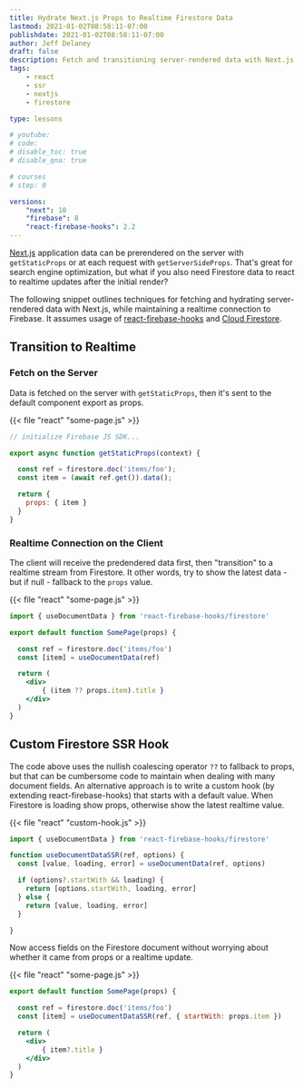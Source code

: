 ```yaml
---
title: Hydrate Next.js Props to Realtime Firestore Data
lastmod: 2021-01-02T08:58:11-07:00
publishdate: 2021-01-02T08:58:11-07:00
author: Jeff Delaney
draft: false
description: Fetch and transitioning server-rendered data with Next.js to realtime Firestore data. 
tags: 
    - react
    - ssr
    - nextjs
    - firestore

type: lessons

# youtube: 
# code: 
# disable_toc: true
# disable_qna: true

# courses
# step: 0

versions: 
    "next": 10
    "firebase": 8
    "react-firebase-hooks": 2.2
---
```


[Next.js](https://nextjs.org/docs/basic-features/data-fetching) application data can be prerendered on the server with `getStaticProps` or at each request with `getServerSideProps`. That's great for search engine optimization, but what if you also need Firestore data to react to realtime updates after the initial render? 

The following snippet outlines techniques for fetching and hydrating server-rendered data with Next.js, while maintaining a realtime connection to Firebase. It assumes usage of [react-firebase-hooks](https://github.com/CSFrequency/react-firebase-hooks) and [Cloud Firestore](/tags/firestore). 


## Transition to Realtime

### Fetch on the Server

Data is fetched on the server with `getStaticProps`, then it's sent to the default component export as props.  

{{< file "react" "some-page.js" >}}
```jsx
// initialize Firebase JS SDK...

export async function getStaticProps(context) {

  const ref = firestore.doc('items/foo');
  const item = (await ref.get()).data();

  return {
    props: { item }
  }
}
```

### Realtime Connection on the Client

The client will receive the predendered data first, then "transition" to a realtime stream from Firestore. It other words, try to show the latest data - but if null - fallback to the `props` value. 

{{< file "react" "some-page.js" >}}
```jsx
import { useDocumentData } from 'react-firebase-hooks/firestore'

export default function SomePage(props) {

  const ref = firestore.doc('items/foo')
  const [item] = useDocumentData(ref)

  return (
    <div>
        { (item ?? props.item).title }
    </div>
  )
}
```

## Custom Firestore SSR Hook

The code above uses the nullish coalescing operator `??` to fallback to props, but that can be cumbersome code to maintain when dealing with many document fields. An alternative approach is to write a custom hook (by extending react-firebase-hooks) that starts with a default value. When Firestore is loading show props, otherwise show the latest realtime value. 


{{< file "react" "custom-hook.js" >}}
```jsx
import { useDocumentData } from 'react-firebase-hooks/firestore'

function useDocumentDataSSR(ref, options) {
  const [value, loading, error] = useDocumentData(ref, options)

  if (options?.startWith && loading) {
    return [options.startWith, loading, error]
  } else {
    return [value, loading, error]
  }

}
```

Now access fields on the Firestore document without worrying about whether it came from props or a realtime update. 

{{< file "react" "some-page.js" >}}
```jsx
export default function SomePage(props) {

  const ref = firestore.doc('items/foo')
  const [item] = useDocumentDataSSR(ref, { startWith: props.item })

  return (
    <div>
        { item?.title }
    </div>
  )
}
```
